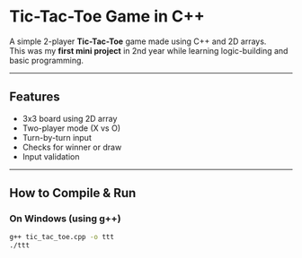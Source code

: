 #  Tic-Tac-Toe Game in C++

A simple 2-player **Tic-Tac-Toe** game made using C++ and 2D arrays.  
This was my **first mini project** in 2nd year while learning logic-building and basic programming.

---

##  Features

- 3x3 board using 2D array
- Two-player mode (X vs O)
- Turn-by-turn input
- Checks for winner or draw
- Input validation

---

##  How to Compile & Run

###  On Windows (using g++)
```bash
g++ tic_tac_toe.cpp -o ttt
./ttt
